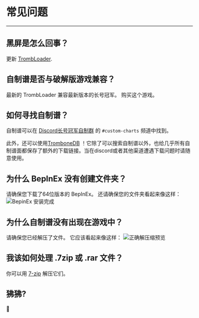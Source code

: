 # 常见问题
---

## 黑屏是怎么回事？

更新 [TrombLoader](https://thunderstore.io/c/trombone-champ/p/TromboneChamps/TrombLoader/).

## 自制谱是否与破解版游戏兼容？

最新的 TrombLoader 兼容最新版本的长号冠军。 购买这个游戏。

## 如何寻找自制谱？

自制谱可以在 [Discord长号冠军自制群](https://discord.gg/KVzKRsbetJ) 的 `#custom-charts` 频道中找到。

此外，还可以使用[TromboneDB](https://tc-mods.github.io/TromboneDB/) ！它除了可以搜索自制谱以外，也给几乎所有自制谱面都保存了额外的下载链接。当在discord或者其他渠道遭遇下载问题时请随意使用。

## 为什么 BepInEx 没有创建文件夹？

请确保您下载了64位版本的 BepInEx。 还请确保您的文件夹看起来像这样： ![BepinEx 安装完成](../docs/files/finishedbepinex.png)

## 为什么自制谱没有出现在游戏中？

请确保您已经解压了文件。 它应该看起来像这样： ![正确解压缩预览](../docs/files/customsongcorrect.png)

## 我该如何处理 .7zip 或 .rar 文件？

你可以用 [7-zip](https://www.7-zip.org/download.html) 解压它们。

## 狒狒?

🐒
